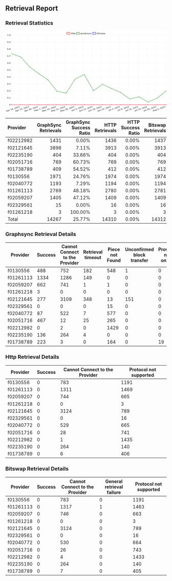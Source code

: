 ## Retrieval Report
### Retrieval Statistics
<img src="https://raw.githubusercontent.com/data-preservation-programs/filplus-checker-assets/main/filecoin-project/filecoin-plus-large-datasets/issues/1495/1691376086814.png"/>

| Provider  | GraphSync Retrievals | GraphSync Success Ratio | HTTP Retrievals | HTTP Success Ratio | Bitswap Retrievals | Bitswap Success Ratio |
| :-------- | -------------------: | ----------------------: | --------------: | -----------------: | -----------------: | --------------------: |
| f02212982 |                 1431 |                   0.00% |            1436 |              0.00% |               1437 |                 0.00% |
| f02121645 |                 3898 |                   7.11% |            3913 |              0.00% |               3913 |                 0.00% |
| f02235190 |                  404 |                  33.66% |             404 |              0.00% |                404 |                 0.00% |
| f02051716 |                  769 |                  60.73% |             769 |              0.00% |                769 |                 0.00% |
| f01738789 |                  409 |                  54.52% |             412 |              0.00% |                412 |                 0.00% |
| f0130556  |                 1971 |                  24.76% |            1974 |              0.00% |               1974 |                 0.00% |
| f02040772 |                 1193 |                   7.29% |            1194 |              0.00% |               1194 |                 0.00% |
| f01261113 |                 2769 |                  48.18% |            2780 |              0.00% |               2781 |                 0.00% |
| f02059207 |                 1405 |                  47.12% |            1409 |              0.00% |               1409 |                 0.00% |
| f02329561 |                   15 |                   0.00% |              16 |              0.00% |                 16 |                 0.00% |
| f01261218 |                    3 |                 100.00% |               3 |              0.00% |                  3 |                 0.00% |
| Total     |                14267 |                  25.77% |           14310 |              0.00% |              14312 |                 0.00% |

### Graphsync Retrieval Details
| Provider  | Success | Cannot Connect to the Provider | Retrieval timeout | Piece not Found | Unconfirmed block transfer | Provider not online |
| --------- | ------- | ------------------------------ | ----------------- | --------------- | -------------------------- | ------------------- |
| f0130556  | 488     | 752                            | 182               | 548             | 1                          | 0                   |
| f01261113 | 1334    | 1286                           | 149               | 0               | 0                          | 0                   |
| f02059207 | 662     | 741                            | 1                 | 1               | 0                          | 0                   |
| f01261218 | 3       | 0                              | 0                 | 0               | 0                          | 0                   |
| f02121645 | 277     | 3109                           | 348               | 13              | 151                        | 0                   |
| f02329561 | 0       | 0                              | 0                 | 15              | 0                          | 0                   |
| f02040772 | 87      | 522                            | 7                 | 577             | 0                          | 0                   |
| f02051716 | 467     | 12                             | 25                | 265             | 0                          | 0                   |
| f02212982 | 0       | 2                              | 0                 | 1429            | 0                          | 0                   |
| f02235190 | 136     | 264                            | 4                 | 0               | 0                          | 0                   |
| f01738789 | 223     | 3                              | 0                 | 164             | 0                          | 19                  |

### Http Retrieval Details
| Provider  | Success | Cannot Connect to the Provider | Protocol not supported |
| --------- | ------- | ------------------------------ | ---------------------- |
| f0130556  | 0       | 783                            | 1191                   |
| f01261113 | 0       | 1311                           | 1469                   |
| f02059207 | 0       | 744                            | 665                    |
| f01261218 | 0       | 0                              | 3                      |
| f02121645 | 0       | 3124                           | 789                    |
| f02329561 | 0       | 0                              | 16                     |
| f02040772 | 0       | 529                            | 665                    |
| f02051716 | 0       | 28                             | 741                    |
| f02212982 | 0       | 1                              | 1435                   |
| f02235190 | 0       | 264                            | 140                    |
| f01738789 | 0       | 6                              | 406                    |

### Bitswap Retrieval Details
| Provider  | Success | Cannot Connect to the Provider | General retrieval failure | Protocol not supported |
| --------- | ------- | ------------------------------ | ------------------------- | ---------------------- |
| f0130556  | 0       | 783                            | 0                         | 1191                   |
| f01261113 | 0       | 1317                           | 1                         | 1463                   |
| f02059207 | 0       | 746                            | 0                         | 663                    |
| f01261218 | 0       | 0                              | 0                         | 3                      |
| f02121645 | 0       | 3124                           | 0                         | 789                    |
| f02329561 | 0       | 0                              | 0                         | 16                     |
| f02040772 | 0       | 530                            | 0                         | 664                    |
| f02051716 | 0       | 26                             | 0                         | 743                    |
| f02212982 | 0       | 4                              | 0                         | 1433                   |
| f02235190 | 0       | 264                            | 0                         | 140                    |
| f01738789 | 0       | 7                              | 0                         | 405                    |

